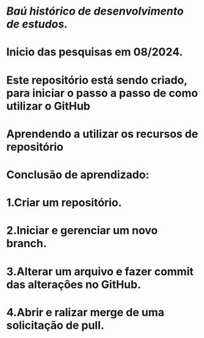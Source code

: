 # _**Baú histórico de desenvolvimento de estudos.**_
# Inicio das pesquisas em 08/2024.
# Este repositório está sendo criado, para iniciar o passo a passo de como utilizar o GitHub
# Aprendendo a utilizar os recursos de repositório
# Conclusão de aprendizado:
# 1.Criar um repositório.
# 2.Iniciar e gerenciar um novo branch.
# 3.Alterar um arquivo e fazer commit das alteraçôes no GitHub.
# 4.Abrir e ralizar merge de uma solicitação de pull.
